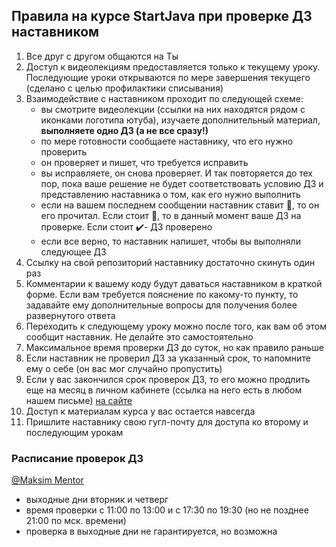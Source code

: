 ## Правила на курсе StartJava при проверке ДЗ наставником

1. Все друг с другом общаются на Ты
1. Доступ к видеолекциям предоставляется только к текущему уроку. Последующие уроки открываются по мере завершения текущего (сделано с целью профилактики списывания)
1. Взаимодействие с наставником проходит по следующей схеме:
    - вы смотрите видеолекции (ссылки на них находятся рядом с иконками логотипа ютуба), изучаете дополнительный материал, **выполняете одно ДЗ (а не все сразу!)**
    - по мере готовности сообщаете наставнику, что его нужно проверить
    - он проверяет и пишет, что требуется исправить
    - вы исправляете, он снова проверяет. И так повторяется до тех пор, пока ваше решение не будет соответствовать условию ДЗ и представлению наставника о том, как его нужно выполнить
    - если на вашем последнем сообщении наставник ставит 📌, то он его прочитал. Если стоит 🧐, то в данный момент ваше ДЗ на проверке. Если стоит ✔️- ДЗ проверено
    - если все верно, то наставник напишет, чтобы вы выполняли следующее ДЗ
1. Ссылку на свой репозиторий наставнику достаточно скинуть один раз
1. Комментарии к вашему коду будут даваться наставником в краткой форме. Если вам требуется пояснение по какому-то пункту, то задавайте ему дополнительные вопросы для получения более развернутого ответа
1. Переходить к следующему уроку можно после того, как вам об этом сообщит наставник. Не делайте это самостоятельно
1. Максимальное время проверки ДЗ до суток, но как правило раньше
1. Если наставник не проверил ДЗ за указанный срок, то напомните ему о себе (он вас мог случайно пропустить)
1. Если у вас закончился срок проверок ДЗ, то его можно продлить еще на месяц в личном кабинете (ссылка на него есть в любом нашем письме) [на сайте](https://javaops.ru/)
1. Доступ к материалам курса у вас остается навсегда
1. Пришлите наставнику свою гугл-почту для доступа ко второму и последующим урокам

### Расписание проверок ДЗ

[@Maksim Mentor](https://startjava.slack.com/team/U8Q97RH5Y)
- выходные дни вторник и четверг
- время проверки с 11:00 по 13:00 и с 17:30 по 19:30 (но не позднее 21:00 по мск. времени)
- проверка в выходные дни не гарантируется, но возможна
